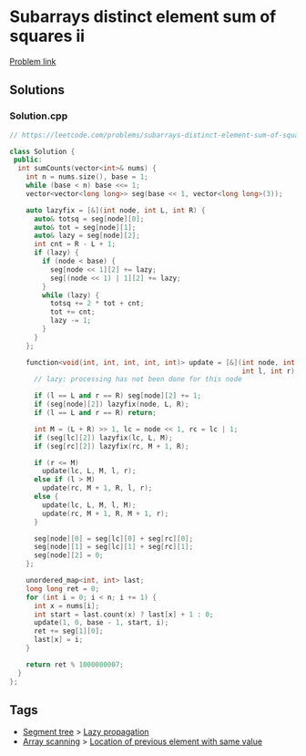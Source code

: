 # Subarrays distinct element sum of squares ii

[Problem link](https://leetcode.com/problems/subarrays-distinct-element-sum-of-squares-ii/)

## Solutions


### Solution.cpp
```cpp
// https://leetcode.com/problems/subarrays-distinct-element-sum-of-squares-ii/

class Solution {
 public:
  int sumCounts(vector<int>& nums) {
    int n = nums.size(), base = 1;
    while (base < n) base <<= 1;
    vector<vector<long long>> seg(base << 1, vector<long long>(3));

    auto lazyfix = [&](int node, int L, int R) {
      auto& totsq = seg[node][0];
      auto& tot = seg[node][1];
      auto& lazy = seg[node][2];
      int cnt = R - L + 1;
      if (lazy) {
        if (node < base) {
          seg[node << 1][2] += lazy;
          seg[(node << 1) | 1][2] += lazy;
        }
        while (lazy) {
          totsq += 2 * tot + cnt;
          tot += cnt;
          lazy -= 1;
        }
      }
    };

    function<void(int, int, int, int, int)> update = [&](int node, int L, int R,
                                                         int l, int r) {
      // lazy: processing has not been done for this node

      if (l == L and r == R) seg[node][2] += 1;
      if (seg[node][2]) lazyfix(node, L, R);
      if (l == L and r == R) return;

      int M = (L + R) >> 1, lc = node << 1, rc = lc | 1;
      if (seg[lc][2]) lazyfix(lc, L, M);
      if (seg[rc][2]) lazyfix(rc, M + 1, R);

      if (r <= M)
        update(lc, L, M, l, r);
      else if (l > M)
        update(rc, M + 1, R, l, r);
      else {
        update(lc, L, M, l, M);
        update(rc, M + 1, R, M + 1, r);
      }

      seg[node][0] = seg[lc][0] + seg[rc][0];
      seg[node][1] = seg[lc][1] + seg[rc][1];
      seg[node][2] = 0;
    };

    unordered_map<int, int> last;
    long long ret = 0;
    for (int i = 0; i < n; i += 1) {
      int x = nums[i];
      int start = last.count(x) ? last[x] + 1 : 0;
      update(1, 0, base - 1, start, i);
      ret += seg[1][0];
      last[x] = i;
    }

    return ret % 1000000007;
  }
};
```
## Tags

* [Segment tree](/README.md#Segment_tree) > [Lazy propagation](/README.md#Segment_tree-Lazy_propagation)
* [Array scanning](/README.md#Array_scanning) > [Location of previous element with same value](/README.md#Array_scanning-Location_of_previous_element_with_same_value)
